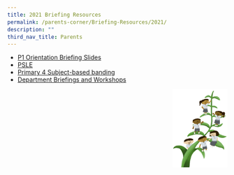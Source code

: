 ```yaml
---
title: 2021 Briefing Resources
permalink: /parents-corner/Briefing-Resources/2021/
description: ""
third_nav_title: Parents
---
```

*   [P1 Orientation Briefing Slides](/files/P1%20e-orientation%202021_Main%20Session.pdf)
*   [PSLE](/PSLE)
*   [Primary 4 Subject-based banding](/files/MTP-21%20P4%20Subject-based%20Banding_for%20upload.pdf)
*   [Department Briefings and Workshops](/department-briefings-and-workshops)

<img src="/images/Small%20logo/gwps%20children%20(1).png" 
     style="width:25%;float:right">